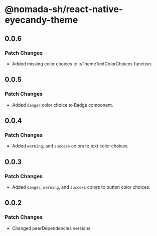# @nomada-sh/react-native-eyecandy-theme

## 0.0.6

### Patch Changes

- Added missing color choices to isThemeTextColorChoices function.

## 0.0.5

### Patch Changes

- Added `danger` color choice to Badge component.

## 0.0.4

### Patch Changes

- Added `warning`, and `success` colors to text color choices.

## 0.0.3

### Patch Changes

- Added `danger`, `warning`, and `success` colors to button color choices.

## 0.0.2

### Patch Changes

- Changed peerDependencies versions

